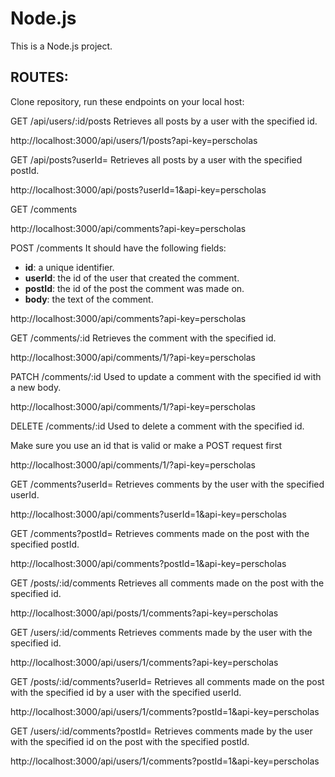 # Node.js
This is a Node.js project.

## ROUTES:
Clone repository, run these endpoints on your local host: 

GET /api/users/:id/posts
Retrieves all posts by a user with the specified id.

http://localhost:3000/api/users/1/posts?api-key=perscholas 

GET /api/posts?userId=<VALUE>
Retrieves all posts by a user with the specified postId.

http://localhost:3000/api/posts?userId=1&api-key=perscholas

GET /comments

http://localhost:3000/api/comments?api-key=perscholas

POST /comments
It should have the following fields: 
* __id__: a unique identifier. 
* __userId__: the id of the user that created the comment.
* __postId__: the id of the post the comment was made on.
* __body__: the text of the comment.

http://localhost:3000/api/comments?api-key=perscholas

GET /comments/:id
Retrieves the comment with the specified id.

http://localhost:3000/api/comments/1/?api-key=perscholas

PATCH /comments/:id
Used to update a comment with the specified id with a new body.

http://localhost:3000/api/comments/1/?api-key=perscholas

DELETE /comments/:id
Used to delete a comment with the specified id.

Make sure you use an id that is valid or make a POST request first

http://localhost:3000/api/comments/1/?api-key=perscholas

GET /comments?userId=<VALUE>
Retrieves comments by the user with the specified userId.

http://localhost:3000/api/comments?userId=1&api-key=perscholas

GET /comments?postId=<VALUE>
Retrieves comments made on the post with the specified postId.

http://localhost:3000/api/comments?postId=1&api-key=perscholas

GET /posts/:id/comments
Retrieves all comments made on the post with the specified id.

http://localhost:3000/api/posts/1/comments?api-key=perscholas

GET /users/:id/comments
Retrieves comments made by the user with the specified id.

http://localhost:3000/api/users/1/comments?api-key=perscholas

GET /posts/:id/comments?userId=<VALUE>
Retrieves all comments made on the post with the specified id by a user with the specified userId.

http://localhost:3000/api/users/1/comments?postId=1&api-key=perscholas

GET /users/:id/comments?postId=<VALUE>
Retrieves comments made by the user with the specified id on the post with the specified postId.

http://localhost:3000/api/users/1/comments?postId=1&api-key=perscholas